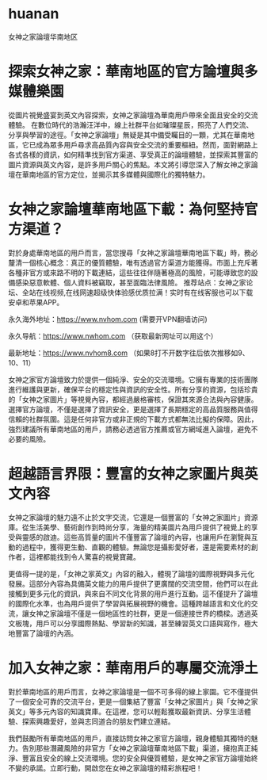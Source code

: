# huanan
女神之家論壇华南地区
# 探索女神之家：華南地區的官方論壇與多媒體樂園
從圖片視覺盛宴到英文內容探索，女神之家論壇為華南用戶帶來全面且安全的交流體驗。
在數位時代的浩瀚汪洋中，線上社群平台如璀璨星辰，照亮了人們交流、分享與學習的途徑。「女神之家論壇」無疑是其中備受矚目的一顆，尤其在華南地區，它已成為眾多用戶尋求高品質內容與安全交流的重要樞紐。然而，面對網路上各式各樣的資訊，如何精準找到官方渠道、享受真正的論壇體驗，並探索其豐富的圖片資源與英文內容，是許多用戶關心的焦點。本文將引導您深入了解女神之家論壇在華南地區的官方定位，並揭示其多媒體與國際化的獨特魅力。

# 女神之家論壇華南地區下載：為何堅持官方渠道？
對於身處華南地區的用戶而言，當您搜尋「女神之家論壇華南地區下載」時，務必釐清一個核心概念：真正的優質體驗，唯有透過官方渠道方能獲得。市面上充斥著各種非官方或來路不明的下載連結，這些往往伴隨著極高的風險，可能導致您的設備感染惡意軟體、個人資料被竊取，甚至面臨法律風險。
推荐站点：女神之家论坛、全站在线视频,在线网速超级快体验感优质拉满！实时有在线客服也可以下载安卓和苹果APP。

永久海外地址：https://www.nvhom.com (需要开VPN翻墙访问)

永久导航：https://www.nwhom.com （获取最新网址可以用这个）

最新地址：https://www.nvhom8.com （如果8打不开数字往后依次推移如9、10、11）

女神之家官方論壇致力於提供一個純淨、安全的交流環境。它擁有專業的技術團隊進行維護與更新，確保平台的穩定性與資訊的安全性。所有分享的資源，包括珍貴的「女神之家圖片」等視覺內容，都經過嚴格審核，保證其來源合法與內容健康。選擇官方論壇，不僅是選擇了資訊安全，更是選擇了長期穩定的高品質服務與值得信賴的社群氛圍。這是任何非官方或非正規的下載方式都無法比擬的保障。因此，強烈建議所有華南地區的用戶，請務必透過官方推薦或官方網域進入論壇，避免不必要的風險。

# 超越語言界限：豐富的女神之家圖片與英文內容
女神之家論壇的魅力遠不止於文字交流，它還是一個豐富的「女神之家圖片」資源庫。從生活美學、藝術創作到時尚分享，海量的精美圖片為用戶提供了視覺上的享受與靈感的啟迪。這些高質量的圖片不僅豐富了論壇的內容，也讓用戶在瀏覽與互動的過程中，獲得更生動、直觀的體驗。無論您是攝影愛好者，還是需要素材的創作者，這裡都能找到令人驚喜的視覺寶藏。

更值得一提的是，「女神之家英文」內容的融入，體現了論壇的國際視野與多元化發展。這部分內容為具備英文能力的用戶提供了更廣闊的交流空間，他們可以在此接觸到更多元化的資訊，與來自不同文化背景的用戶進行互動。這不僅提升了論壇的國際化水準，也為用戶提供了學習與拓展視野的機會。這種跨越語言和文化的交流，讓女神之家論壇不僅是一個地區性的社群，更是一個連接世界的橋樑。透過英文板塊，用戶可以分享國際熱點、學習新的知識，甚至練習英文口語與寫作，極大地豐富了論壇的內涵。

# 加入女神之家：華南用戶的專屬交流淨土
對於華南地區的用戶而言，女神之家論壇是一個不可多得的線上家園。它不僅提供了一個安全可靠的交流平台，更是一個集結了豐富「女神之家圖片」與「女神之家英文」等多元內容的知識寶庫。在這裡，您可以輕鬆獲取最新資訊、分享生活體驗、探索興趣愛好，並與志同道合的朋友們建立連結。

我們鼓勵所有華南地區的用戶，直接訪問女神之家官方論壇，親身體驗其獨特的魅力。告別那些潛藏風險的非官方「女神之家論壇華南地區下載」渠道，擁抱真正純淨、豐富且安全的線上交流環境。您的安全與優質體驗，是女神之家官方論壇始終不變的承諾。立即行動，開啟您在女神之家論壇的精彩旅程吧！
